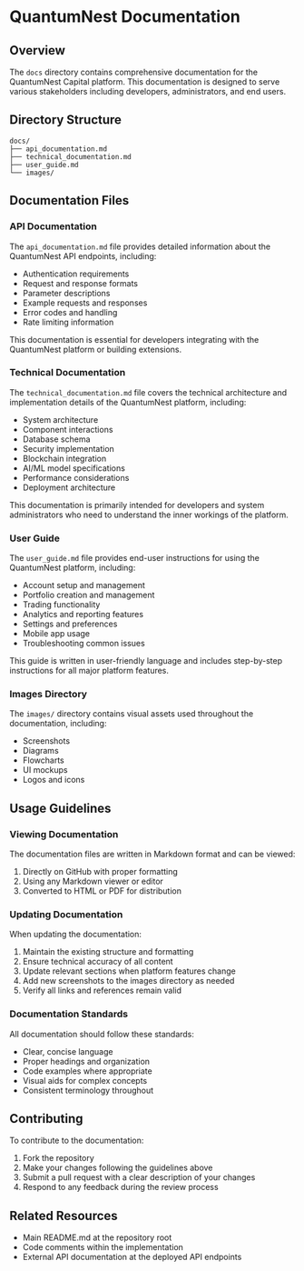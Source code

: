 # QuantumNest Documentation

## Overview

The `docs` directory contains comprehensive documentation for the QuantumNest Capital platform. This documentation is designed to serve various stakeholders including developers, administrators, and end users.

## Directory Structure

```
docs/
├── api_documentation.md
├── technical_documentation.md
├── user_guide.md
└── images/
```

## Documentation Files

### API Documentation

The `api_documentation.md` file provides detailed information about the QuantumNest API endpoints, including:

- Authentication requirements
- Request and response formats
- Parameter descriptions
- Example requests and responses
- Error codes and handling
- Rate limiting information

This documentation is essential for developers integrating with the QuantumNest platform or building extensions.

### Technical Documentation

The `technical_documentation.md` file covers the technical architecture and implementation details of the QuantumNest platform, including:

- System architecture
- Component interactions
- Database schema
- Security implementation
- Blockchain integration
- AI/ML model specifications
- Performance considerations
- Deployment architecture

This documentation is primarily intended for developers and system administrators who need to understand the inner workings of the platform.

### User Guide

The `user_guide.md` file provides end-user instructions for using the QuantumNest platform, including:

- Account setup and management
- Portfolio creation and management
- Trading functionality
- Analytics and reporting features
- Settings and preferences
- Mobile app usage
- Troubleshooting common issues

This guide is written in user-friendly language and includes step-by-step instructions for all major platform features.

### Images Directory

The `images/` directory contains visual assets used throughout the documentation, including:

- Screenshots
- Diagrams
- Flowcharts
- UI mockups
- Logos and icons

## Usage Guidelines

### Viewing Documentation

The documentation files are written in Markdown format and can be viewed:

1. Directly on GitHub with proper formatting
2. Using any Markdown viewer or editor
3. Converted to HTML or PDF for distribution

### Updating Documentation

When updating the documentation:

1. Maintain the existing structure and formatting
2. Ensure technical accuracy of all content
3. Update relevant sections when platform features change
4. Add new screenshots to the images directory as needed
5. Verify all links and references remain valid

### Documentation Standards

All documentation should follow these standards:

- Clear, concise language
- Proper headings and organization
- Code examples where appropriate
- Visual aids for complex concepts
- Consistent terminology throughout

## Contributing

To contribute to the documentation:

1. Fork the repository
2. Make your changes following the guidelines above
3. Submit a pull request with a clear description of your changes
4. Respond to any feedback during the review process

## Related Resources

- Main README.md at the repository root
- Code comments within the implementation
- External API documentation at the deployed API endpoints
